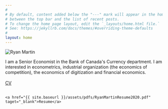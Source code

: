 ```yaml
---
#
# By default, content added below the "---" mark will appear in the home page
# between the top bar and the list of recent posts.
# To change the home page layout, edit the `_layouts/home.html file.`
# See: https://jekyllrb.com/docs/themes/#overriding-theme-defaults
#
layout: home
---
```



<div class="row">
  <div class="column">
      <img src="{{ site.baseurl }}/assets/pictures/RyanMartinPhoto1.jpg" style="max-width: 200px;"
      alt="Ryan Martin" />

  </div>
  <div class="column">
    <div class="center">
    <p>
      I am a Senior Economist in the Bank of Canada's Currency department. I am interested in econometrics, industrial organization (the economics of competition), the economics of digitization and financial economics. <br>
        <br>
    <a href="{{ site.baseurl }}/assets/pdfs/RyanMartinCV2020.pdf" taget="_blank">CV</a> <br> <br>


    <a href="{{ site.baseurl }}/assets/pdfs/RyanMartinResume2020.pdf" taget="_blank">Resume</a>
</p>
    </div>
  </div>
</div>



